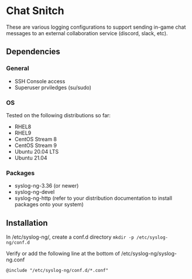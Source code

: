 # Chat Snitch

These are various logging configurations to support sending in-game chat messages to an external collaboration service (discord, slack, etc).

## Dependencies

### General
- SSH Console access
- Superuser prviledges (su/sudo)

### OS
Tested on the following distributions so far:
- RHEL8
- RHEL9
- CentOS Stream 8
- CentOS Stream 9
- Ubuntu 20.04 LTS
- Ubuntu 21.04

### Packages
- syslog-ng-3.36  (or newer)
- syslog-ng-devel
- syslog-ng-http
(refer to your distribution documentation to install packages onto your system)

## Installation

In /etc/syslog-ng/, create a conf.d directory
`mkdir -p /etc/syslog-ng/conf.d`

Verify or add the following line at the bottom of /etc/syslog-ng/syslog-ng.conf

`@include "/etc/syslog-ng/conf.d/*.conf"`
